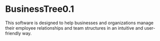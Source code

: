 # BusinessTree0.1
This software is designed to help businesses and organizations manage their employee relationships and team structures in an intuitive and user-friendly way.

